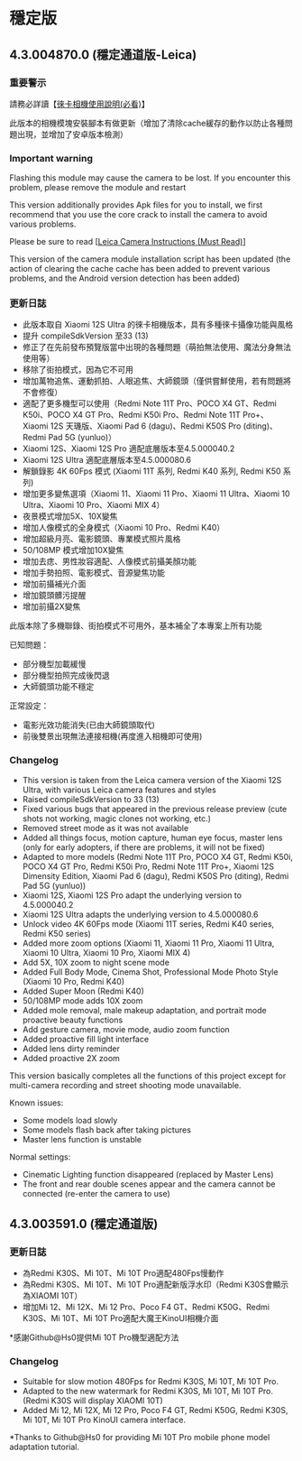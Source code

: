 # 穩定版
## 4.3.004870.0 (穩定通道版-Leica)
### 重要警示
請務必詳讀【[徠卡相機使用說明(必看)](https://github.com/a406010503/Miui_Camera/blob/main/Leica.md)】

此版本的相機模塊安裝腳本有做更新（增加了清除cache緩存的動作以防止各種問題出現，並增加了安卓版本檢測）

### Important warning
Flashing this module may cause the camera to be lost. If you encounter this problem, please remove the module and restart

This version additionally provides Apk files for you to install, we first recommend that you use the core crack to install the camera to avoid various problems.

Please be sure to read [[Leica Camera Instructions (Must Read)](https://github.com/a406010503/Miui_Camera/blob/main/Leica_en.md)]

This version of the camera module installation script has been updated (the action of clearing the cache cache has been added to prevent various problems, and the Android version detection has been added)

### 更新日誌
- 此版本取自 Xiaomi 12S Ultra 的徠卡相機版本，具有多種徠卡攝像功能與風格
- 提升 compileSdkVersion 至33 (13)
- 修正了在先前發布預覽版當中出現的各種問題（萌拍無法使用、魔法分身無法使用等）
- 移除了街拍模式，因為它不可用
- 增加萬物追焦、運動抓拍、人眼追焦、大師鏡頭（僅供嘗鮮使用，若有問題將不會修復）
- 適配了更多機型可以使用（Redmi Note 11T Pro、POCO X4 GT、Redmi K50i、POCO X4 GT Pro、Redmi K50i Pro、Redmi Note 11T Pro+、Xiaomi 12S 天璣版、Xiaomi Pad 6 (dagu)、Redmi K50S Pro (diting)、Redmi Pad 5G (yunluo)）
- Xiaomi 12S、Xiaomi 12S Pro 適配底層版本至4.5.000040.2
- Xiaomi 12S Ultra 適配底層版本至4.5.000080.6
- 解鎖錄影 4K 60Fps 模式 (Xiaomi 11T 系列, Redmi K40 系列, Redmi K50 系列)
- 增加更多變焦選項（Xiaomi 11、Xiaomi 11 Pro、Xiaomi 11 Ultra、Xiaomi 10 Ultra、Xiaomi 10 Pro、Xiaomi MIX 4）
- 夜景模式增加5X、10X變焦
- 增加人像模式的全身模式（Xiaomi 10 Pro、Redmi K40）
- 增加超級月亮、電影鏡頭、專業模式照片風格
- 50/108MP 模式增加10X變焦
- 增加去痣、男性妝容適配、人像模式前攝美顏功能
- 增加手勢拍照、電影模式、音源變焦功能
- 增加前攝補光介面
- 增加鏡頭髒污提醒
- 增加前攝2X變焦

此版本除了多機聯錄、街拍模式不可用外，基本補全了本專案上所有功能

已知問題：
- 部分機型加載緩慢
- 部分機型拍照完成後閃退
- 大師鏡頭功能不穩定

正常設定：
- 電影光效功能消失(已由大師鏡頭取代)
- 前後雙景出現無法連接相機(再度進入相機即可使用)

### Changelog
- This version is taken from the Leica camera version of the Xiaomi 12S Ultra, with various Leica camera features and styles
- Raised compileSdkVersion to 33 (13)
- Fixed various bugs that appeared in the previous release preview (cute shots not working, magic clones not working, etc.)
- Removed street mode as it was not available
- Added all things focus, motion capture, human eye focus, master lens (only for early adopters, if there are problems, it will not be fixed)
- Adapted to more models (Redmi Note 11T Pro, POCO X4 GT, Redmi K50i, POCO X4 GT Pro, Redmi K50i Pro, Redmi Note 11T Pro+, Xiaomi 12S Dimensity Edition, Xiaomi Pad 6 (dagu), Redmi K50S Pro (diting), Redmi Pad 5G (yunluo))
- Xiaomi 12S, Xiaomi 12S Pro adapt the underlying version to 4.5.000040.2
- Xiaomi 12S Ultra adapts the underlying version to 4.5.000080.6
- Unlock video 4K 60Fps mode (Xiaomi 11T series, Redmi K40 series, Redmi K50 series)
- Added more zoom options (Xiaomi 11, Xiaomi 11 Pro, Xiaomi 11 Ultra, Xiaomi 10 Ultra, Xiaomi 10 Pro, Xiaomi MIX 4)
- Add 5X, 10X zoom to night scene mode
- Added Full Body Mode, Cinema Shot, Professional Mode Photo Style (Xiaomi 10 Pro, Redmi K40)
- Added Super Moon (Redmi K40)
- 50/108MP mode adds 10X zoom
- Added mole removal, male makeup adaptation, and portrait mode proactive beauty functions
- Add gesture camera, movie mode, audio zoom function
- Added proactive fill light interface
- Added lens dirty reminder
- Added proactive 2X zoom

This version basically completes all the functions of this project except for multi-camera recording and street shooting mode unavailable.

Known issues:
- Some models load slowly
- Some models flash back after taking pictures
- Master lens function is unstable

Normal settings:
- Cinematic Lighting function disappeared (replaced by Master Lens)
- The front and rear double scenes appear and the camera cannot be connected (re-enter the camera to use)

## 4.3.003591.0 (穩定通道版)
### 更新日誌
- 為Redmi K30S、Mi 10T、Mi 10T Pro適配480Fps慢動作
- 為Redmi K30S、Mi 10T、Mi 10T Pro適配新版浮水印（Redmi K30S會顯示為XIAOMI 10T）
- 增加Mi 12、Mi 12X、Mi 12 Pro、Poco F4 GT、Redmi K50G、Redmi K30S、Mi 10T、Mi 10T Pro適配大魔王KinoUI相機介面

*感謝Github@Hs0提供Mi 10T Pro機型適配方法

### Changelog
- Suitable for slow motion 480Fps for Redmi K30S, Mi 10T, Mi 10T Pro.
- Adapted to the new watermark for Redmi K30S, Mi 10T, Mi 10T Pro. (Redmi K30S will display XIAOMI 10T)
- Added Mi 12, Mi 12X, Mi 12 Pro, Poco F4 GT, Redmi K50G, Redmi K30S, Mi 10T, Mi 10T Pro KinoUI camera interface.

*Thanks to Github@Hs0 for providing Mi 10T Pro mobile phone model adaptation tutorial.
